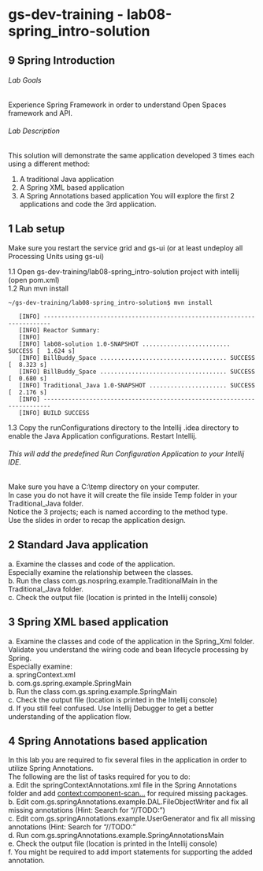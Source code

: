 # gs-dev-training - lab08-spring_intro-solution

## 9 Spring Introduction

###### Lab Goals
Experience Spring Framework in order to understand Open Spaces framework and API.
###### Lab Description
This solution will demonstrate the same application developed 3 times each using a different method:
1.	A traditional Java application
2.	A Spring XML based application
3.	A Spring Annotations based application
You will explore the first 2 applications and code the 3rd application.
## 1 Lab setup
Make sure you restart the service grid and gs-ui (or at least undeploy all Processing Units using gs-ui)
               
1.1 Open gs-dev-training/lab08-spring_intro-solution project with intellij (open pom.xml) <br />
1.2 Run mvn install

    ~/gs-dev-training/lab08-spring_intro-solution$ mvn install
    
       [INFO] ------------------------------------------------------------------------
       [INFO] Reactor Summary:
       [INFO] 
       [INFO] lab08-solution 1.0-SNAPSHOT ......................... SUCCESS [  1.624 s]
       [INFO] BillBuddy_Space .................................... SUCCESS [  8.323 s]
       [INFO] BillBuddy_Space .................................... SUCCESS [  0.680 s]
       [INFO] Traditional_Java 1.0-SNAPSHOT ...................... SUCCESS [  2.176 s]
       [INFO] ------------------------------------------------------------------------
       [INFO] BUILD SUCCESS

1.3 Copy the runConfigurations directory to the Intellij .idea directory to enable the Java Application configurations. Restart Intellij.
###### This will add the predefined Run Configuration Application to your Intellij IDE.

Make sure you have a C:\temp directory on your computer. <br />
In case you do not have it will create the file inside Temp folder in your Traditional_Java folder. <br />
Notice the 3 projects; each is named according to the method type. <br />
Use the slides in order to recap the application design.  

## 2	Standard Java application
a.	Examine the classes and code of the application. <br />
    Especially examine the relationship between the classes. <br />
b.	Run the class com.gs.nospring.example.TraditionalMain in the Traditional_Java folder. <br />
c.	Check the output file (location is printed in the Intellij console) <br /> 
## 3	Spring XML based application
a.	Examine the classes and code of the application in the Spring_Xml folder. <br />
Validate you understand the wiring code and bean lifecycle processing by Spring. <br />
    Especially examine: <br />
a.	springContext.xml <br /> 
b.	com.gs.spring.example.SpringMain <br />
b.	Run the class com.gs.spring.example.SpringMain <br />
c.	Check the output file (location is printed in the Intellij console) <br /> 
d.	If you still feel confused. Use Intellij Debugger to get a better 
    understanding of the application flow. <br />
## 4	Spring Annotations based application
In this lab you are required to fix several files in the application
in order to utilize Spring Annotations. <br />
The following are the list of tasks required for you to do: <br />
a.	Edit the springContextAnnotations.xml file in the Spring Annotations folder and add 
<context:component-scan…> for required missing packages. <br />
b.	Edit com.gs.springAnnotations.example.DAL.FileObjectWriter 
    and fix all missing annotations (Hint: Search for “//TODO:”) <br />
c.	Edit com.gs.springAnnotations.example.UserGenerator 
    and fix all missing annotations (Hint: Search for “//TODO:” <br />
d.	Run com.gs.springAnnotations.example.SpringAnnotationsMain <br />
e.	Check the output file (location is printed in the Intellij console) <br />
f.	You might be required to add import statements for supporting the added annotation.
